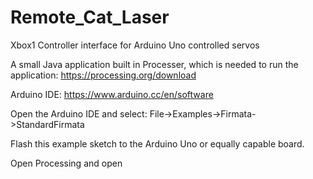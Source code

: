 # Remote_Cat_Laser
Xbox1 Controller interface for Arduino Uno controlled servos

A small Java application built in Processer, which is needed to run the application:
https://processing.org/download

Arduino IDE:
https://www.arduino.cc/en/software

Open the Arduino IDE and select:
File->Examples->Firmata->StandardFirmata

Flash this example sketch to the Arduino Uno or equally capable board.

Open Processing and open 
